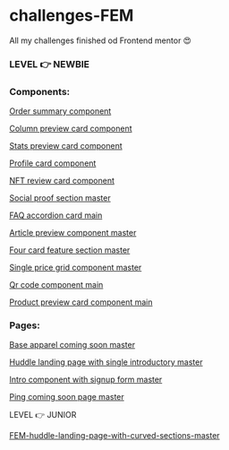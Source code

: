 # challenges-FEM 
All my challenges finished od Frontend mentor  😍


### LEVEL 👉  NEWBIE

### Components:


[Order summary component](https://dovelm.github.io/FEM-order-summary-component/)

[Column preview card component](https://dovelm.github.io/FEM-column-preview-card-component-main/)

[Stats preview card component](https://dovelm.github.io/FEM-stats-preview-card-component-main/)

[Profile card component](https://dovelym.github.io/FEM-profile-card-component-main/)

[NFT review card component](https://dovelm.github.io/FEM-nft-preview-card-component-main/)

[Social proof section master](https://dovelm.github.io/FEM-social-proof-section-master/)

[FAQ accordion card main](https://dovelm.github.io/FEM-faq-accordion-card-main/)

[Article preview component master](https://dovelm.github.io/FEM-article-preview-component-master/)

[Four card feature section master](https://dovelm.github.io/FEM-four-card-feature-section-master/)

[Single price grid component master](https://dovelm.github.io/FEM-single-price-grid-component-master/)

[Qr code component main](https://dovelm.github.io/FEM-qr-code-component-main/)

[Product preview card component main](https://dovelm.github.io/FEM-product-preview-card-component-main/)


### Pages:

[Base apparel coming soon master](https://dovelm.github.io/FEM-base-apparel-coming-soon-master/)

[Huddle landing page with single introductory master](https://dovelm.github.io/FEM-huddle-landing-page-with-single-introductory-section-master/)

[Intro component with signup form master](https://dovelm.github.io/FEM-intro-component-with-signup-form-master/)

[Ping coming soon page master](https://dovelm.github.io/FEM-ping-coming-soon-page-master/)


LEVEL 👉 JUNIOR

[FEM-huddle-landing-page-with-curved-sections-master](https://dovelm.github.io/FEM-huddle-landing-page-with-curved-sections-master/)















